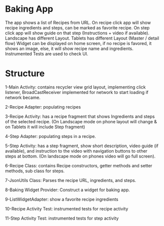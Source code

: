 Baking App
====================

The app shows a list of Recipes from URL.
On recipe click app will show recipe ingredients and steps, can be marked as favorite recipe.
On step click app will show guide on that step (Instructions + video if available).
Landscape has different Layout.
Tablets has different Layout (Master / detail flow)
Widget can be displayed on home screen, if no recipe is favored, it shows an image, else, it will show recipe name and ingredients.
Instrumented Tests are used to check UI.


Structure
=========
1-Main Activity: contains recycler view grid layout, implementing click listener, BroadCastReceiver implemented for network to start loading if network became.

2-Recipe Adapter: populating recipes

3-Recipe Activity: has a recipe fragment that shows Ingredients and steps of the selected recipe. (On Landscape mode on phone layout will change & on Tablets it will include Step fragment)

4-Step Adapter: populating steps in a recipe.

5-Step Activity: has a step fragment, show short description, video guide (if available), and instruction to the video with navigation buttons to other steps at bottom. (On landscape mode on phones video will go full screen).

6-Recipe Class: contains Recipe constructors, getter methods and setter methods, sub class for steps.

7-JsonUtils Class: Parses the recipe URL, ingredients, and steps.

8-Baking Widget Provider: Construct a widget for baking app.

9-ListWidgetAdapter: show a favorite recipe ingredients

10-Recipe Activity Test: instrumented tests for recipe activity

11-Step Activity Test: instrumented tests for step activity


